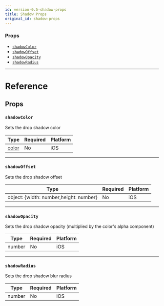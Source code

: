 ```yaml
---
id: version-0.5-shadow-props
title: Shadow Props
original_id: shadow-props
---
```


### Props

- [`shadowColor`](shadow-props.md#shadowcolor)
- [`shadowOffset`](shadow-props.md#shadowoffset)
- [`shadowOpacity`](shadow-props.md#shadowopacity)
- [`shadowRadius`](shadow-props.md#shadowradius)

---

# Reference

## Props

### `shadowColor`

Sets the drop shadow color

| Type               | Required | Platform |
| ------------------ | -------- | -------- |
| [color](colors.md) | No       | iOS      |

---

### `shadowOffset`

Sets the drop shadow offset

| Type                                   | Required | Platform |
| -------------------------------------- | -------- | -------- |
| object: {width: number,height: number} | No       | iOS      |

---

### `shadowOpacity`

Sets the drop shadow opacity (multiplied by the color's alpha component)

| Type   | Required | Platform |
| ------ | -------- | -------- |
| number | No       | iOS      |

---

### `shadowRadius`

Sets the drop shadow blur radius

| Type   | Required | Platform |
| ------ | -------- | -------- |
| number | No       | iOS      |
